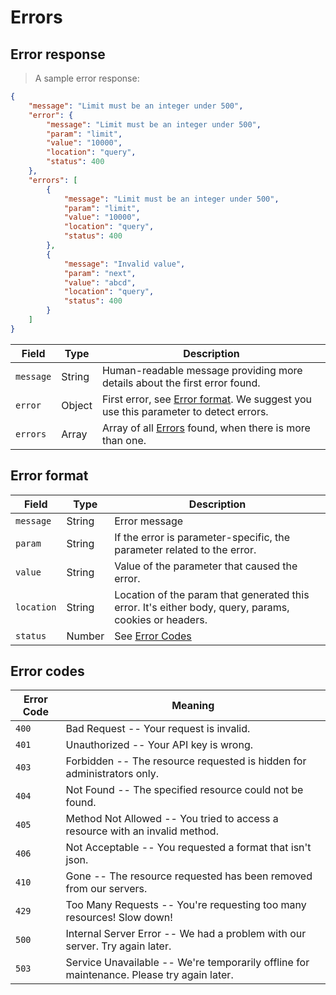 # Errors

## Error response

> A sample error response:

```json
{
    "message": "Limit must be an integer under 500",
    "error": {
        "message": "Limit must be an integer under 500",
        "param": "limit",
        "value": "10000",
        "location": "query",
        "status": 400
    },
    "errors": [
        {
            "message": "Limit must be an integer under 500",
            "param": "limit",
            "value": "10000",
            "location": "query",
            "status": 400
        },
        {
            "message": "Invalid value",
            "param": "next",
            "value": "abcd",
            "location": "query",
            "status": 400
        }
    ]
}
```

Field | Type | Description
----- | ---- | -----------
`message` | String | Human-readable message providing more details about the first error found.
`error` | Object | First error, see [Error format](#error-format). We suggest you use this parameter to detect errors.
`errors` | Array | Array of all [Errors](#error-format) found, when there is more than one.

## Error format

Field | Type | Description
----- | ---- | -----------
`message` | String | Error message
`param` | String | If the error is parameter-specific, the parameter related to the error.
`value` | String | Value of the parameter that caused the error.
`location` | String | Location of the param that generated this error. It's either body, query, params, cookies or headers.
`status` | Number | See [Error Codes](#error-codes)

## Error codes

Error Code | Meaning
---------- | -------
`400` | Bad Request -- Your request is invalid.
`401` | Unauthorized -- Your API key is wrong.
`403` | Forbidden -- The resource requested is hidden for administrators only.
`404` | Not Found -- The specified resource could not be found.
`405` | Method Not Allowed -- You tried to access a resource with an invalid method.
`406` | Not Acceptable -- You requested a format that isn't json.
`410` | Gone -- The resource requested has been removed from our servers.
`429` | Too Many Requests -- You're requesting too many resources! Slow down!
`500` | Internal Server Error -- We had a problem with our server. Try again later.
`503` | Service Unavailable -- We're temporarily offline for maintenance. Please try again later.
